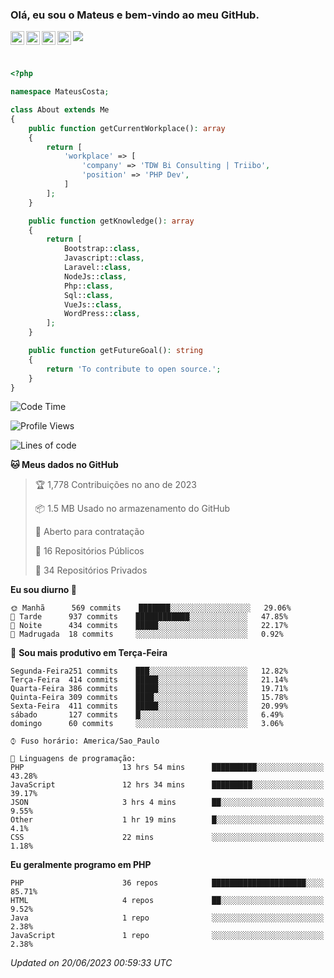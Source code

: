 
### Olá, eu sou o Mateus e bem-vindo ao meu GitHub.

<a href="https://costamateus.com.br/">
  <img align="left" alt="MLC" width="22px" src="https://www.costamateus.com.br/favicon.ico" />
</a>
<a href="https://www.linkedin.com/in/costamateus6/">
  <img align="left" alt="LinkedIn Mateus" width="22px" src="https://cdn.jsdelivr.net/npm/simple-icons@v3/icons/linkedin.svg" />
</a>
<a href="https://www.instagram.com/mateuslc6/">
  <img align="left" alt="Instagram Mateus" width="22px" src="https://cdn.jsdelivr.net/npm/simple-icons@v3/icons/instagram.svg" />
</a>
<a href="https://www.facebook.com/costamateus6/">
  <img align="left" alt="Facebook Mateus" width="22px" src="https://cdn.jsdelivr.net/npm/simple-icons@3.13.0/icons/facebook.svg" />
</a>

![](https://visitor-badge.glitch.me/badge?page_id=costamateus.costamateus)

<br />

```php
<?php

namespace MateusCosta;

class About extends Me
{
    public function getCurrentWorkplace(): array
    {
        return [
            'workplace' => [
                'company' => 'TDW Bi Consulting | Triibo',
                'position' => 'PHP Dev',
            ]
        ];
    }

    public function getKnowledge(): array
    {
        return [
            Bootstrap::class,
            Javascript::class,
            Laravel::class,
            NodeJs::class,
            Php::class,
            Sql::class,
            VueJs::class,
            WordPress::class,
        ];
    }

    public function getFutureGoal(): string
    {
        return 'To contribute to open source.';
    }
}
```

<!--START_SECTION:waka-->
![Code Time](http://img.shields.io/badge/Code%20Time-1%2C380%20hrs%2015%20mins-blue)

![Profile Views](http://img.shields.io/badge/Visualizac%C3%B5es%20do%20perfil-0-blue)

![Lines of code](https://img.shields.io/badge/Desde%20o%20Hello%20World%20eu%20escrevi-6%20Million%20linhas%20de%20c%C3%B3digo-blue)

**🐱 Meus dados no GitHub** 

> 🏆 1,778 Contribuições no ano de 2023
 > 
> 📦 1.5 MB Usado no armazenamento do GitHub 
 > 
> 💼 Aberto para contratação
 > 
> 📜 16 Repositórios Públicos 
 > 
> 🔑 34 Repositórios Privados  
 > 
**Eu sou diurno 🐤** 

```text
🌞 Manhã      569 commits    ███████░░░░░░░░░░░░░░░░░░   29.06% 
🌆 Tarde      937 commits    ████████████░░░░░░░░░░░░░   47.85% 
🌃 Noite      434 commits    █████░░░░░░░░░░░░░░░░░░░░   22.17% 
🌙 Madrugada  18 commits     ░░░░░░░░░░░░░░░░░░░░░░░░░   0.92%

```
📅 **Sou mais produtivo em Terça-Feira** 

```text
Segunda-Feira251 commits    ███░░░░░░░░░░░░░░░░░░░░░░   12.82% 
Terça-Feira  414 commits    █████░░░░░░░░░░░░░░░░░░░░   21.14% 
Quarta-Feira 386 commits    █████░░░░░░░░░░░░░░░░░░░░   19.71% 
Quinta-Feira 309 commits    ████░░░░░░░░░░░░░░░░░░░░░   15.78% 
Sexta-Feira  411 commits    █████░░░░░░░░░░░░░░░░░░░░   20.99% 
sábado       127 commits    █░░░░░░░░░░░░░░░░░░░░░░░░   6.49% 
domingo      60 commits     ░░░░░░░░░░░░░░░░░░░░░░░░░   3.06%

```


```text
⌚︎ Fuso horário: America/Sao_Paulo

💬 Linguagens de programação: 
PHP                      13 hrs 54 mins      ██████████░░░░░░░░░░░░░░░   43.28% 
JavaScript               12 hrs 34 mins      █████████░░░░░░░░░░░░░░░░   39.17% 
JSON                     3 hrs 4 mins        ██░░░░░░░░░░░░░░░░░░░░░░░   9.55% 
Other                    1 hr 19 mins        █░░░░░░░░░░░░░░░░░░░░░░░░   4.1% 
CSS                      22 mins             ░░░░░░░░░░░░░░░░░░░░░░░░░   1.18%

```

**Eu geralmente programo em PHP** 

```text
PHP                      36 repos            █████████████████████░░░░   85.71% 
HTML                     4 repos             ██░░░░░░░░░░░░░░░░░░░░░░░   9.52% 
Java                     1 repo              ░░░░░░░░░░░░░░░░░░░░░░░░░   2.38% 
JavaScript               1 repo              ░░░░░░░░░░░░░░░░░░░░░░░░░   2.38%

```



 *Updated on 20/06/2023 00:59:33 UTC*
<!--END_SECTION:waka-->
